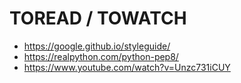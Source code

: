 # TOREAD / TOWATCH
* https://google.github.io/styleguide/
* https://realpython.com/python-pep8/
* https://www.youtube.com/watch?v=Unzc731iCUY
